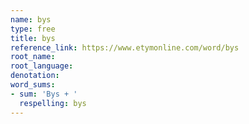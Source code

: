 ```yaml
---
name: bys
type: free
title: bys
reference_link: https://www.etymonline.com/word/bys
root_name: 
root_language: 
denotation: 
word_sums:
- sum: 'Bys + '
  respelling: bys
---
```

